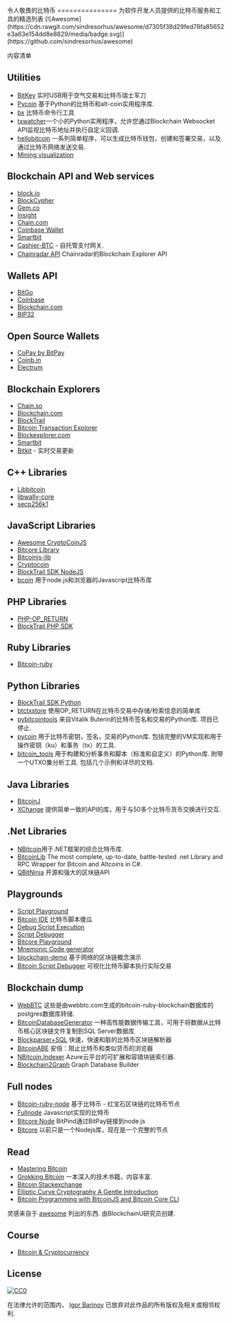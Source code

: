 <div class="github-widget" data-repo="igorbarinov/awesome-bitcoin"></div>
令人敬畏的比特币
===============
为软件开发人员提供的比特币服务和工具的精选列表
[![Awesome](https://cdn.rawgit.com/sindresorhus/awesome/d7305f38d29fed78fa85652e3a63e154dd8e8829/media/badge.svg)](https://github.com/sindresorhus/awesome)

内容清单



## Utilities
* [BitKey](https://bitkey.io) 实时USB用于空气交易和比特币瑞士军刀 
* [Pycoin](https://github.com/richardkiss/pycoin) 基于Python的比特币和alt-coin实用程序库.
* [bx](https://github.com/libbitcoin/libbitcoin-explorer) 比特币命令行工具
* [txwatcher](https://github.com/tsileo/txwatcher)一个小的Python实用程序，允许您通过Blockchain Websocket API监视比特币地址并执行自定义回调.
* [hellobitcoin](https://github.com/prettymuchbryce/hellobitcoin) 一系列简单程序，可以生成比特币钱包，创建和签署交易，以及通过比特币网络发送交易.
* [Mining visualization](http://www.yogh.io/#mine:last)

## Blockchain API and Web services
* [block.io](https://block.io)
* [BlockCypher](https://www.blockcypher.com)
* [Gem.co](https://gem.co)
* [Insight](https://insight.is)
* [Chain.com](https://chain.com)
* [Coinbase Wallet](https://wallet.coinbase.com/)
* [Smartbit](https://www.smartbit.com.au)
* [Cashier-BTC](https://github.com/Overtorment/Cashier-BTC) - 自托管支付网关.
* [Chainradar API](https://github.com/yasaricli/chainradar-api) Chainradar的Blockchain Explorer API

## Wallets API
* [BitGo](https://bitgo.github.io/bitgo-docs/)
* [Coinbase](https://developers.coinbase.com)
* [Blockchain.com](https://www.blockchain.com/api)
* [BIP32](http://bip32.org)

## Open Source Wallets
* [CoPay by BitPay](https://copay.io/)
* [Coinb.in](https://coinb.in)
* [Electrum](https://electrum.org/)

## Blockchain Explorers
* [Chain.so](http://chain.so)
* [Blockchain.com](https://blockchain.com)
* [BlockTrail](https://www.blocktrail.com/BTC) 
* [Bitcoin Transaction Explorer](https://github.com/JornC/bitcoin-transaction-explorer)
* [Blockexplorer.com](https://blockexplorer.com)
* [Smartbit](https://www.smartbit.com.au)
* [Bitkit](https://bitkit.live) - 实时交易更新

## C++ Libraries
* [Libbitcoin](https://libbitcoin.org/)
* [libwally-core](https://github.com/ElementsProject/libwally-core)
* [secp256k1](https://github.com/bitcoin-core/secp256k1)

## JavaScript Libraries
* [Awesome CryptoCoinJS](https://github.com/cryptocoinjs/awesome-cryptocoinjs)
* [Bitcore Library](https://github.com/bitpay/bitcore/tree/v8.0.0/packages/bitcore-lib)
* [Bitcoinjs-lib](https://github.com/bitcoinjs/bitcoinjs-lib)
* [Cryptocoin](http://cryptocoinjs.com/#modules)
* [BlockTrail SDK NodeJS](https://github.com/blocktrail/blocktrail-sdk-nodejs)
* [bcoin](https://github.com/bcoin-org/bcoin) 用于node.js和浏览器的Javascript比特币库 

## PHP Libraries
* [PHP-OP_RETURN](https://github.com/coinspark/php-OP_RETURN)
* [BlockTrail PHP SDK](https://github.com/blocktrail/blocktrail-sdk-php)

## Ruby Libraries
* [Bitcoin-ruby](https://github.com/lian/bitcoin-ruby)

## Python Libraries
* [BlockTrail SDK Python](https://github.com/blocktrail/blocktrail-sdk-python)
* [btctxstore](https://github.com/F483/btctxstore) 使用OP_RETURN在比特币交易中存储/检索信息的简单库
* [pybitcointools](https://github.com/vbuterin/pybitcointools)  来自Vitalik Buterin的比特币签名和交易的Python库.  项目已停止.
* [pycoin](https://github.com/richardkiss/pycoin)  用于比特币密钥，签名，交易的Python库.  包括完整的VM实现和用于操作密钥（ku）和事务（tx）的工具.
* [bitcoin_tools](https://github.com/sr-gi/bitcoin_tools)  用于构建和分析事务和脚本（标准和自定义）的Python库.  附带一个UTXO集分析工具.  包括几个示例和详尽的文档. 

## Java Libraries
* [BitcoinJ](https://bitcoinj.github.io)
* [XChange](https://github.com/knowm/XChange) 提供简单一致的API的库，用于与50多个比特币货币交换进行交互.

## .Net Libraries
* [NBitcoin](https://github.com/MetacoSA/NBitcoin)用于.NET框架的综合比特币库.
* [BitcoinLib](https://github.com/cryptean/bitcoinlib) The most complete, up-to-date, battle-tested .net Library and RPC Wrapper for Bitcoin and Altcoins in C#.
* [QBitNinja](https://github.com/MetacoSA/QBitNinja) 开源和强大的区块链API

## Playgrounds
* [Script Playground](https://www.crmarsh.com/script-playground/)
* [Bitcoin IDE](https://github.com/siminchen/bitcoinIDE) 比特币脚本傻瓜
* [Debug Script Execution](https://webbtc.com/script)
* [Script Debugger](https://github.com/kallewoof/btcdeb)
* [Bitcore Playground](https://bitcore.io/playground/)
* [Mnemonic Code generator](https://iancoleman.io/bip39/)
* [blockchain-demo](https://github.com/anders94/blockchain-demo/) 基于网络的区块链概念演示
* [Bitcoin Script Debugger](https://github.com/liuhongchao/bitcoin4s) 可视化比特币脚本执行实际交易

## Blockchain dump
* [WebBTC](http://dumps.webbtc.com/bitcoin/) 这些是由webbtc.com生成的bitcoin-ruby-blockchain数据库的postgres数据库转储.
* [BitcoinDatabaseGenerator](https://github.com/ladimolnar/BitcoinDatabaseGenerator) 一种高性能数据传输工具，可用于将数据从比特币核心区块链文件复制到SQL Server数据库
* [Blockparser+SQL](https://github.com/mcdee/blockparser) 快速，快速和脏的比特币区块链解析器
* [BitcoinABE](https://github.com/bitcoin-abe/bitcoin-abe) 安倍：阻止比特币和类似货币的浏览器
* [NBitcoin.Indexer](https://github.com/MetacoSA/NBitcoin.Indexer) Azure云平台的可扩展和容错块链索引器.
* [Blockchain2Graph](https://github.com/straumat/blockchain2graph) Graph Database Builder

## Full nodes
* [Bitcoin-ruby-node](https://github.com/mhanne/bitcoin-ruby-node) 基于比特币 - 红宝石区块链的比特币节点
* [Fullnode](https://github.com/ryanxcharles/yours-bitcoin) Javascript实现的比特币
* [Bitcore Node](https://github.com/bitpay/bitcore-node) BitPind通过BitPay链接到node.js
* [Bitcore](https://github.com/bitpay/bitcore) 以前只是一个Nodejs库，现在是一个完整的节点

## Read
* [Mastering Bitcoin](https://github.com/bitcoinbook/bitcoinbook)
* [Grokking Bitcoin](https://www.manning.com/books/grokking-bitcoin) 一本深入的技术书籍，内容丰富.
* [Bitcoin Stackexchange](https://bitcoin.stackexchange.com)
* [Elliptic Curve Cryptography A Gentle Introduction](https://andrea.corbellini.name/2015/05/17/elliptic-curve-cryptography-a-gentle-introduction/)
* [Bitcoin Programming with BitcoinJS and Bitcoin Core CLI](https://github.com/bitcoin-studio/Bitcoin-Programming-with-BitcoinJS)

灵感来自于 [awesome](https://github.com/sindresorhus/awesome) 列出的东西.
由BlockchainU研究员创建.

## Course
* [Bitcoin & Cryptocurrency](http://bitcoinbook.cs.princeton.edu/)

## License

[![CC0](https://i.creativecommons.org/p/zero/1.0/88x31.png)](https://creativecommons.org/publicdomain/zero/1.0/)

在法律允许的范围内， [Igor Barinov](https://github.com/igorbarinov/) 已放弃对此作品的所有版权及相关或相邻权利.
